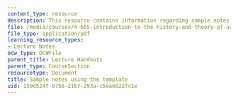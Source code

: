```yaml
---
content_type: resource
description: This resource contains information regarding sample notes using the template.
file: /media/courses/4-605-introduction-to-the-history-and-theory-of-architecture-spring-2012/159d524707562167293ac5ea0d22fc1e_MIT4_605S12_lec_note_sampl.pdf
file_type: application/pdf
learning_resource_types:
- Lecture Notes
ocw_type: OCWFile
parent_title: Lecture Handouts
parent_type: CourseSection
resourcetype: Document
title: Sample notes using the template
uid: 159d5247-0756-2167-293a-c5ea0d22fc1e
---
```


